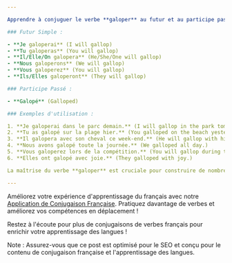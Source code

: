 ```yaml
---

Apprendre à conjuguer le verbe **galoper** au futur et au participe passé est essentiel pour communiquer efficacement en français. Voyons ces conjugaisons ensemble :

### Futur Simple :

- **Je galoperai** (I will gallop)
- **Tu galoperas** (You will gallop)
- **Il/Elle/On galopera** (He/She/One will gallop)
- **Nous galoperons** (We will gallop)
- **Vous galoperez** (You will gallop)
- **Ils/Elles galoperont** (They will gallop)

### Participe Passé :

- **Galopé** (Galloped)

### Exemples d'utilisation :

1. **Je galoperai dans le parc demain.** (I will gallop in the park tomorrow.)
2. **Tu as galopé sur la plage hier.** (You galloped on the beach yesterday.)
3. **Il galopera avec son cheval ce week-end.** (He will gallop with his horse this weekend.)
4. **Nous avons galopé toute la journée.** (We galloped all day.)
5. **Vous galoperez lors de la compétition.** (You will gallop during the competition.)
6. **Elles ont galopé avec joie.** (They galloped with joy.)

La maîtrise du verbe **galoper** est cruciale pour construire de nombreuses phrases en français. Continuez à vous entraîner !

---
```


Améliorez votre expérience d'apprentissage du français avec notre [Application de Conjugaison Française]({{site.appStore.url}}). Pratiquez davantage de verbes et améliorez vos compétences en déplacement !

Restez à l'écoute pour plus de conjugaisons de verbes français pour enrichir votre apprentissage des langues !

Note : Assurez-vous que ce post est optimisé pour le SEO et conçu pour le contenu de conjugaison française et l'apprentissage des langues.